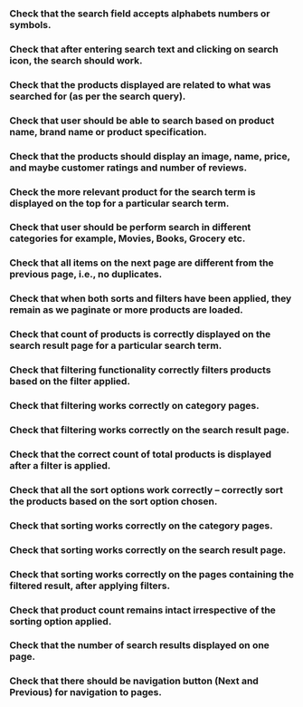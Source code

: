 ### Check that the search field accepts alphabets numbers or symbols.
### Check that after entering search text and clicking on search icon, the search should work.
### Check that the products displayed are related to what was searched for (as per the search query).
### Check that user should be able to search based on product name, brand name or product specification.
### Check that the products should display an image, name, price, and maybe customer ratings and number of reviews.
### Check the more relevant product for the search term is displayed on the top for a particular search term.
### Check that user should be perform search in different categories for example, Movies, Books, Grocery etc. 
### Check that all items on the next page are different from the previous page, i.e., no duplicates.
### Check that when both sorts and filters have been applied, they remain as we paginate or more products are loaded.
### Check that count of products is correctly displayed on the search result page for a particular search term.
### Check that filtering functionality correctly filters products based on the filter applied.
### Check that filtering works correctly on category pages.
### Check that filtering works correctly on the search result page.
### Check that the correct count of total products is displayed after a filter is applied.
### Check that all the sort options work correctly – correctly sort the products based on the sort option chosen.
### Check that sorting works correctly on the category pages.
### Check that sorting works correctly on the search result page.
### Check that sorting works correctly on the pages containing the filtered result, after applying filters.
### Check that product count remains intact irrespective of the sorting option applied.
### Check that the number of search results displayed on one page.
### Check that there should be navigation button (Next and Previous) for navigation to pages.
